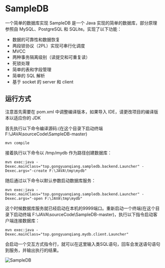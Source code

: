 # SampleDB
一个简单的数据库实现
SampleDB 是一个 Java 实现的简单的数据库，部分原理参照自 MySQL、PostgreSQL 和 SQLite。实现了以下功能：

- 数据的可靠性和数据恢复
- 两段锁协议（2PL）实现可串行化调度
- MVCC
- 两种事务隔离级别（读提交和可重复读）
- 死锁处理
- 简单的表和字段管理
- 简单的 SQL 解析
- 基于 socket 的 server 和 client

## 运行方式
注意首先需要在 pom.xml 中调整编译版本，如果导入 IDE，请更改项目的编译版本以适应你的 JDK

首先执行以下命令编译源码:(在这个目录下启动终端 F:\JAVA\sourceCode\SampleDB-master)

```
mvn compile
```

接着执行以下命令以 /tmp/mydb 作为路径创建数据库：

```
mvn exec:java -Dexec.mainClass="top.gongyuanqiang.sampledb.backend.Launcher" -Dexec.args="-create F:\JAVA\tmp\mydb"
```

随后通过以下命令以默认参数启动数据库服务：

```
mvn exec:java -Dexec.mainClass="top.gongyuanqiang.sampledb.backend.Launcher" -Dexec.args="-open F:\JAVA\tmp\mydb"
```

这个时候数据库服务就已经启动在本机的9999端口。重新启动一个终端(在这个目录下启动终端 F:\JAVA\sourceCode\SampleDB-master)，执行以下指令启动客户端连接数据库：

```
mvn exec:java -Dexec.mainClass="top.gongyuanqiang.mydb.client.Launcher"
```

会启动一个交互方式指令行，就可以在这里输入类SQL语句，回车会发送语句语句到服务，并输出执行的结果。

![SampleDB](https://camo.githubusercontent.com/dfe61eb3da416015d692c39e2d696b58393f4afde36126a4c1cf928347518645/68747470733a2f2f73332e626d702e6f76682f696d67732f323032312f31312f323734393930363837303237363930342e706e67 "简单数据库")
